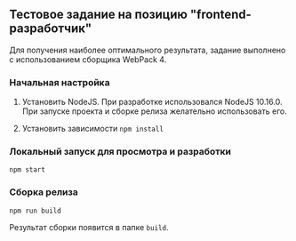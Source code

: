 ## Тестовое задание на позицию "frontend-разработчик"

Для получения наиболее оптимального результата, задание выполнено с использованием сборщика WebPack 4.

### Начальная настройка

1. Установить NodeJS. При разработке использовался NodeJS 10.16.0. При запуске проекта и сборке релиза желательно использовать его.

2. Установить зависимости `npm install`

### Локальный запуск для просмотра и разработки

```
npm start
```

### Сборка релиза

```
npm run build
```

Результат сборки появится в папке `build`.
